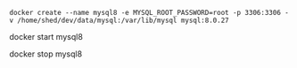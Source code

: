 ```
docker create --name mysql8 -e MYSQL_ROOT_PASSWORD=root -p 3306:3306 -v /home/shed/dev/data/mysql:/var/lib/mysql mysql:8.0.27
```

docker start mysql8

docker stop mysql8